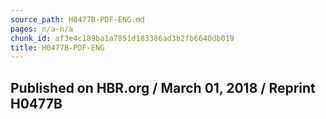 ```yaml
---
source_path: H0477B-PDF-ENG.md
pages: n/a-n/a
chunk_id: af3e4c189ba1a7851d183386ad3b2fb6640db019
title: H0477B-PDF-ENG
---
```

## Published on HBR.org / March 01, 2018 / Reprint H0477B
